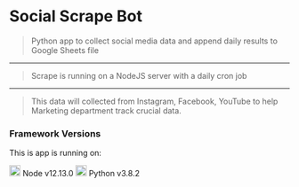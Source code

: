 # Social Scrape Bot

> Python app to collect social media data and append daily results to Google Sheets file
---
> Scrape is running on a NodeJS server with a daily cron job
---
> This data will collected from Instagram, Facebook, YouTube to help Marketing department track crucial data.

### Framework Versions
This is app is running on:

<img src="https://nodejs.org/static/images/logo-hexagon-card.png" height="20"> Node v12.13.0
<img src="https://upload.wikimedia.org/wikipedia/commons/thumb/c/c3/Python-logo-notext.svg/1024px-Python-logo-notext.svg.png" height="20">
Python v3.8.2
